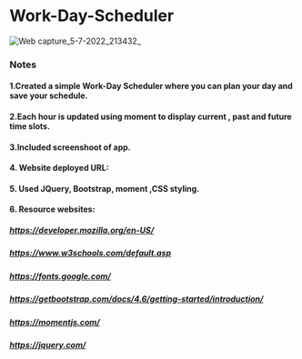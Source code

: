 # Work-Day-Scheduler
![Web capture_5-7-2022_213432_](https://user-images.githubusercontent.com/106550353/177457288-b6c1886f-a886-459b-a855-d52ae15612e2.jpeg)
### Notes

#### 1.Created a simple Work-Day Scheduler where you can plan your day and save your schedule.
#### 2.Each hour is updated using moment to display current , past and future time slots.
#### 3.Included screenshoot of app.
#### 4. Website deployed URL:
#### 5. Used JQuery, Bootstrap, moment ,CSS styling.
#### 6. Resource websites:
##### https://developer.mozilla.org/en-US/
##### https://www.w3schools.com/default.asp
##### https://fonts.google.com/
##### https://getbootstrap.com/docs/4.6/getting-started/introduction/
##### https://momentjs.com/
##### https://jquery.com/
